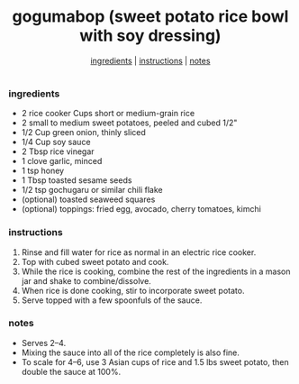 <h1 align="center">gogumabop (sweet potato rice bowl with soy dressing)</h1>

<div align="center">
  <a href="#ingredients">ingredients</a> | 
  <a href="#instructions">instructions</a> | 
  <a href="#notes">notes</a>
</div>
<br>

### ingredients
- 2 rice cooker Cups short or medium-grain rice
- 2 small to medium sweet potatoes, peeled and cubed 1/2"  
- 1/2 Cup green onion, thinly sliced  
- 1/4 Cup soy sauce
- 2 Tbsp rice vinegar
- 1 clove garlic, minced
- 1 tsp honey
- 1 Tbsp toasted sesame seeds  
- 1/2 tsp gochugaru or similar chili flake  
- (optional) toasted seaweed squares
- (optional) toppings: fried egg, avocado, cherry tomatoes, kimchi  

### instructions
1. Rinse and fill water for rice as normal in an electric rice cooker.  
2. Top with cubed sweet potato and cook.
3. While the rice is cooking, combine the rest of the ingredients in a mason jar and shake to combine/dissolve.
4. When rice is done cooking, stir to incorporate sweet potato.  
5. Serve topped with a few spoonfuls of the sauce.

### notes
- Serves 2–4.
- Mixing the sauce into all of the rice completely is also fine.  
- To scale for 4–6, use 3 Asian cups of rice and 1.5 lbs sweet potato, then double the sauce at 100%.
